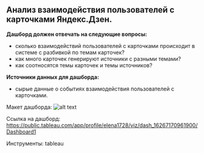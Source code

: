 ## Анализ взаимодействия пользователей с карточками Яндекс.Дзен.

**Дашборд должен отвечать на следующие вопросы:**
- сколько взаимодействий пользователей с карточками происходит в системе с разбивкой по темам карточек?
- как много карточек генерируют источники с разными темами?
- как соотносятся темы карточек и темы источников?

**Источники данных для дашборда:**
- cырые данные о событиях взаимодействия пользователей с карточками.

Макет дашборда: ![alt text](https://disk.yandex.ru/i/4WUePqa8OsZ-Jg)

Ссылка на дашборд: https://public.tableau.com/app/profile/elena1728/viz/dash_16267170961900/Dashboard1

Инструменты: tableau
